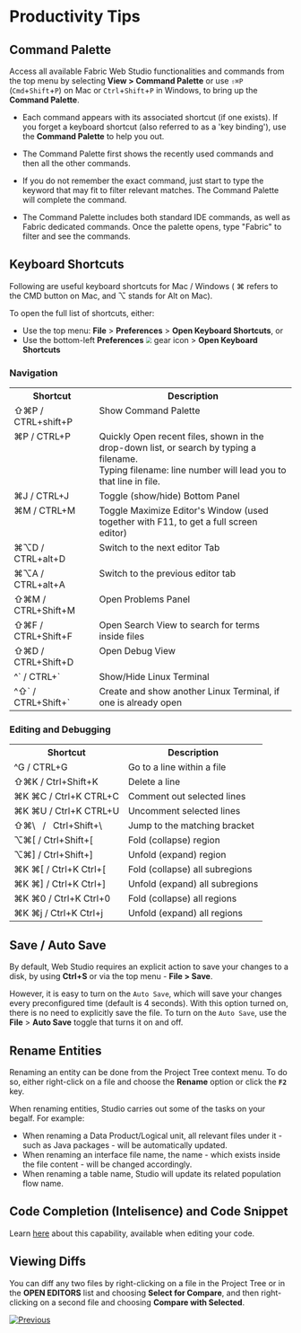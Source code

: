 <web>

# Productivity Tips



## Command Palette 

Access all available Fabric Web Studio functionalities and commands from the top menu by selecting **View > Command Palette** or use `⇧⌘P` (`Cmd`+`Shift`+`P`) on Mac or `Ctrl`+`Shift`+`P` in Windows, to bring up the **Command Palette**.

- Each command appears with its associated shortcut (if one exists). If you forget a keyboard shortcut (also referred to as a 'key binding'), use the **Command Palette** to help you out.

- The Command Palette first shows the recently used commands and then all the other commands.
- If you do not remember the exact command, just start to type the keyword that may fit to filter relevant matches. The Command Palette will complete the command. 
- The Command Palette includes both standard IDE commands, as well as Fabric dedicated commands. Once the palette opens, type "Fabric" to filter and see the commands. 



## Keyboard Shortcuts

Following are useful keyboard shortcuts for Mac / Windows ( ⌘ refers to the CMD button on Mac, and  ⌥ stands for Alt on Mac).

To open the full list of shortcuts, either:

* Use the top menu: **File** > **Preferences** > **Open Keyboard Shortcuts**, or
* Use the bottom-left **Preferences** <img src="images/web/settings.png" style="zoom:67%;" /> gear icon > **Open Keyboard Shortcuts**
  
### Navigation

<table>
    <tbody style="vertical-align: text-top; ">
        <tr>
            <th>Shortcut</th>
            <th>Description</th>
        </tr>
        <tr >
            <td>⇧⌘P / CTRL+shift+P</td>
            <td>Show Command Palette</td>    
        </tr>
        <tr >
            <td>⌘P / CTRL+P</td>
            <td>
                Quickly Open recent files, shown in the drop-down list, or search by typing a filename.<br>
Typing filename: line number will lead you to that line in file.</td>    
        </tr>
        <tr >
            <td>⌘J / CTRL+J</td>
            <td>Toggle (show/hide) Bottom Panel</td>    
        </tr>
        <tr >
            <td>⌘M / CTRL+M</td>
            <td>Toggle Maximize Editor's Window (used together with F11, to get a full screen editor)</td>    
        </tr>
        <tr >
            <td>⌘⌥D / CTRL+alt+D</td>
            <td>Switch to the next editor Tab</td>    
        </tr>
        <tr>
            <td>⌘⌥A / CTRL+alt+A</td>
            <td>Switch to the previous editor tab</td>
        </tr>
        <tr>
            <td>⇧⌘M / CTRL+Shift+M</td>
            <td>Open Problems Panel</td>
        </tr>
        <tr>
            <td>⇧⌘F / CTRL+Shift+F</td>
            <td>Open Search View to search for terms inside files</td>
        </tr>
        <tr>
            <td>⇧⌘D / CTRL+Shift+D</td>
            <td>Open Debug View</td>
        </tr>
        <tr>
            <td>^` / CTRL+`</td>
            <td>Show/Hide Linux Terminal</td>
        </tr>
        <tr>
            <td>^⇧` / CTRL+Shift+`</td>
            <td>Create and show another Linux Terminal, if one is already open</td>
        </tr>
</tbody>
    </table>


### Editing and Debugging

<table>
<tbody style="vertical-align: text-top; ">
        <tr>
            <th>Shortcut</th>
            <th>Description</th>
        </tr>
<tr>
            <td>^G / CTRL+G</td>
            <td>Go to a line within a file</td>
        </tr>
        <tr>
            <td>⇧⌘K / Ctrl+Shift+K</td>
            <td>Delete a line</td>
        </tr>
        <tr>
            <td>⌘K ⌘C / Ctrl+K CTRL+C</td>
            <td>Comment out selected lines</td>
        </tr>
        <tr>
            <td>⌘K ⌘U / Ctrl+K CTRL+U</td>
            <td>Uncomment selected lines</td>
        </tr>
        <tr>
            <td>⇧⌘\ &nbsp; / &nbsp; Ctrl+Shift+\</td>
            <td>Jump to the matching bracket</td>
        </tr>
	    <tr>
            <td>⌥⌘[ / Ctrl+Shift+[ </td>
            <td>Fold (collapse) region</td>
        </tr>
	    <tr>
            <td>⌥⌘] / Ctrl+Shift+] </td>
            <td>Unfold (expand) region</td>
        </tr>
	    <tr>
            <td>⌘K ⌘[ / Ctrl+K Ctrl+[ </td>
            <td>Fold (collapse) all subregions</td>
        </tr>
	    <tr>
            <td>⌘K ⌘] / Ctrl+K Ctrl+] </td>
            <td>Unfold (expand) all subregions</td>
        </tr>
	    <tr>
            <td>⌘K ⌘0 / Ctrl+K Ctrl+0 </td>
            <td>Fold (collapse) all regions</td>
        </tr>
	    <tr>
            <td>⌘K ⌘j / Ctrl+K Ctrl+j </td>
            <td>Unfold (expand) all regions </td>
</tr>
 </tbody>
</table>



## Save / Auto Save

By default, Web Studio requires an explicit action to save your changes to a disk, by using **Ctrl+S** or via the top menu - **File > Save**.

However, it is easy to turn on the `Auto Save`, which will save your changes every preconfigured time (default is 4 seconds). With this option turned on, there is no need to explicitly save the file. To turn on the `Auto Save`, use the **File** > **Auto Save** toggle that turns it on and off.



## Rename Entities

Renaming an entity can be done from the Project Tree context menu. To do so, either right-click on a file and choose the **Rename** option or click the **`F2`** key.

When renaming entities, Studio carries out some of the tasks on your begalf. For example:

* When renaming a Data Product/Logical unit, all relevant files under it - such as Java packages - will be automatically updated.
* When renaming an interface file name, the name - which exists inside the file content - will be changed accordingly.
* When renaming a table name, Studio will update its related population flow name.



## Code Completion (Intelisence) and Code Snippet

Learn [here](/articles/04_fabric_studio/26_web_basic_code_editing.md) about this capability, available when editing your code.



## Viewing Diffs

You can diff any two files by right-clicking on a file in the Project Tree or in the **OPEN EDITORS** list and choosing **Select for Compare**, and then right-clicking on a second file and choosing **Compare with Selected**. 




[![Previous](/articles/images/Previous.png)](/articles/04_fabric_studio/25_web_data_explorer.md)
</web>
